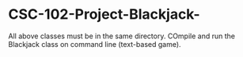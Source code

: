 # CSC-102-Project-Blackjack-
All above classes must be in the same directory.  COmpile and run the Blackjack class on command line (text-based game).
